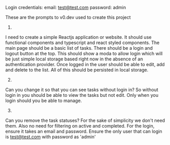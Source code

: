 Login credentials:
email: test@test.com
password: admin

These are the prompts to v0.dev used to create this project

1.

I need to create a simple Reactjs application or website. It should use functional components and typescript and react styled components. The main page should be a basic list of tasks. There should be a login and logout button at the top. This should show a moda to allow login which will be just simple local storage based right now in the absence of an authentication provider. Once logged in the user should be able to edit, add and delete to the list. All of this should be persisted in local storage.

2.

Can you change it so that you can see tasks without login in? So without login in you should be able to view the tasks but not edit. Only when you login should you be able to manage.

3.

Can you remove the task statuses? For the sake of simplicity we don't need them. Also no need for filtering on active and completed. For the login, ensure it takes an email and password. Ensure the only user that can login is test@test.com with password as 'admin'